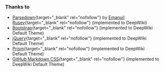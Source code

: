 
### Thanks to

- [Parsedown](http://parsedown.org/){target="_blank" rel="nofollow"} by [Emanuil Rusev](http://erusev.com/){target="_blank" rel="nofollow"} (implemented to DeepWiki)
- [Bootstrap](http://getbootstrap.com/){target="_blank" rel="nofollow"} (implemented to DeepWiki Default Theme)
- [jQuery](http://jquery.com/){target="_blank" rel="nofollow"} (implemented to DeepWiki Default Theme)
- [Prism](http://prismjs.com/){target="_blank" rel="nofollow"} (implemented to DeepWiki Default Theme)
- [GitHub Markdown CSS](https://github.com/revolunet/sublimetext-markdown-preview){target="_blank" rel="nofollow"} (implemented to DeepWiki Default Theme)
